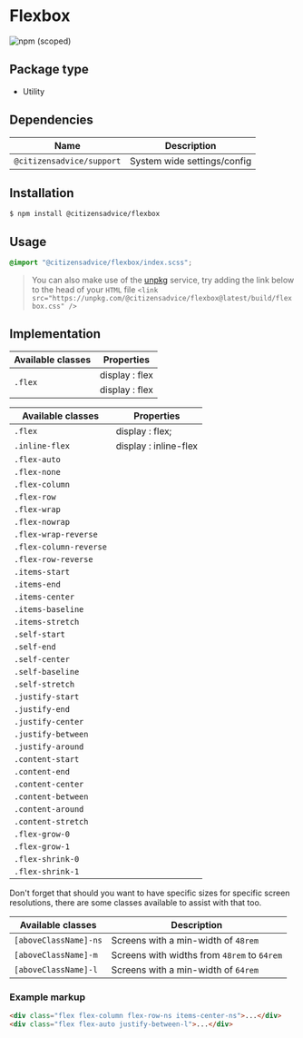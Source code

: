 # Flexbox

![npm (scoped)](https://img.shields.io/npm/v/@citizensadvice/flexbox.svg)

## Package type

- Utility

## Dependencies

| Name                      | Description                 |
|---------------------------|-----------------------------|
| `@citizensadvice/support` | System wide settings/config |

## Installation

```shell
$ npm install @citizensadvice/flexbox
```

## Usage

```scss
@import "@citizensadvice/flexbox/index.scss";
```

> You can also make use of the [unpkg](https://unpkg.com) service, try adding the link below to the head of your `HTML` file
> `<link src="https://unpkg.com/@citizensadvice/flexbox@latest/build/flexbox.css" />`

## Implementation

<table>
    <thead>
        <tr>
            <th>Available classes  </th>
            <th>Properties</th>
        </tr>
    </thead>
    <tbody>
        <tr>
            <td rowspan=2> <code>.flex</code></td>
            <td> display : flex </td>
        </tr>
        <tr>
            <td> display : flex </td>
        </tr>
    </tbody>
</table>





| Available classes      | Properties            |
|------------------------|-----------------------|
| `.flex`                | display : flex;       |
| `.inline-flex`         | display : inline-flex |
| `.flex-auto`           |                       |
| `.flex-none`           |                       |
| `.flex-column`         |                       |
| `.flex-row`            |                       |
| `.flex-wrap`           |                       |
| `.flex-nowrap`         |                       |
| `.flex-wrap-reverse`   |                       |
| `.flex-column-reverse` |                       |
| `.flex-row-reverse`    |                       |
| `.items-start `        |                       |
| `.items-end`           |                       |
| `.items-center`        |                       |
| `.items-baseline`      |                       |
| `.items-stretch`       |                       |
| `.self-start `         |                       |
| `.self-end `           |                       |
| `.self-center`         |                       |
| `.self-baseline`       |                       |
| `.self-stretch`        |                       |
| `.justify-start`       |                       |
| `.justify-end`         |                       |
| `.justify-center`      |                       |
| `.justify-between`     |                       |
| `.justify-around`      |                       |
| `.content-start`       |                       |
| `.content-end`         |                       |
| `.content-center`      |                       |
| `.content-between`     |                       |
| `.content-around`      |                       |
| `.content-stretch`     |                       |
| `.flex-grow-0`         |                       |
| `.flex-grow-1`         |                       |
| `.flex-shrink-0`       |                       |
| `.flex-shrink-1`       |                       |


Don't forget that should you want to have specific sizes for specific screen resolutions, there are some classes available to assist with that too.

| Available classes     | Description                                 |
|-----------------------|---------------------------------------------|
| `[aboveClassName]-ns` | Screens with a min-width of `48rem`         |
| `[aboveClassName]-m`  | Screens with widths from `48rem` to `64rem` |
| `[aboveClassName]-l`  | Screens with a min-width of `64rem`         |


### Example markup
```html
<div class="flex flex-column flex-row-ns items-center-ns">...</div>
<div class="flex flex-auto justify-between-l">...</div>
```